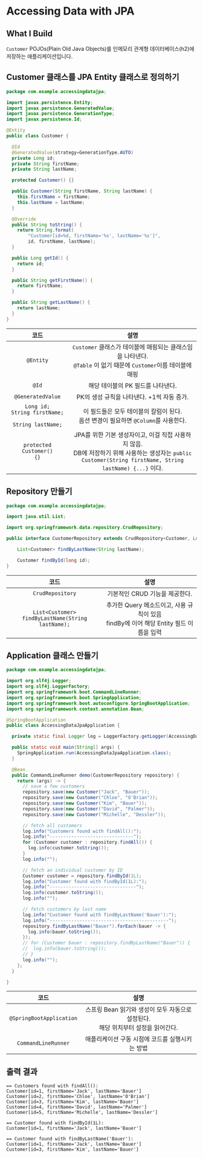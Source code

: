 # Accessing Data with JPA

## What I Build

<code>Customer</code> POJOs(Plain Old Java Objects)를 인메모리 관계형 데이터베이스(h2)에 저장하는 애플리케이션입니다.

## Customer 클래스를 JPA Entity 클래스로 정의하기

``` java
package com.example.accessingdatajpa;

import javax.persistence.Entity;
import javax.persistence.GeneratedValue;
import javax.persistence.GenerationType;
import javax.persistence.Id;

@Entity
public class Customer {

  @Id
  @GeneratedValue(strategy=GenerationType.AUTO)
  private Long id;
  private String firstName;
  private String lastName;

  protected Customer() {}

  public Customer(String firstName, String lastName) {
    this.firstName = firstName;
    this.lastName = lastName;
  }

  @Override
  public String toString() {
    return String.format(
        "Customer[id=%d, firstName='%s', lastName='%s']",
        id, firstName, lastName);
  }

  public Long getId() {
    return id;
  }

  public String getFirstName() {
    return firstName;
  }

  public String getLastName() {
    return lastName;
  }
}
```

| 코드 | 설명 | 
|:--------:|:--------:|
| <code>@Entity</code> | <code>Customer</code> 클래스가 테이블에 매핑되는 클래스임을 나타낸다. <br> <code>@Table</code> 이 없기 때문에 <code>Customer</code>이름 테이블에 매핑 | 
| <code>@Id</code> | 해당 테이블의 PK 필드를 나타낸다. |
| <code>@GeneratedValue</code> | PK의 생성 규칙을 나타낸다. +1씩 자동 증가. |
| <code>Long id;<br>String firstName; <br>String lastName;</code> | 이 필드들은 모두 테이블의 칼럼이 된다. <br> 옵션 변경이 필요하면 <code>@Column</code>를 사용한다. |
| <code>protected Customer() {}</code> | JPA를 위한 기본 생성자이고, 이걸 직접 사용하지 않음. <br> DB에 저장하기 위해 사용하는 생성자는 <code>public Customer(String firstName, String lastName) {...}</code> 이다.   |

## Repository 만들기

``` java
package com.example.accessingdatajpa;

import java.util.List;

import org.springframework.data.repository.CrudRepository;

public interface CustomerRepository extends CrudRepository<Customer, Long> {

    List<Customer> findByLastName(String lastName);

    Customer findById(long id);
}
```

| 코드 | 설명 | 
|:--------:|:--------:|
| <code>CrudRepository</code> | 기본적인 CRUD 기능을 제공한다. | 
| <code>List&lt;Customer> findByLastName(String lastName);</code> | 추가한 Query 메소드이고, 사용 규칙이 있음<br>findBy에 이어 해당 Entity 필드 이름을 입력 |

## Application 클래스 만들기

``` java
package com.example.accessingdatajpa;

import org.slf4j.Logger;
import org.slf4j.LoggerFactory;
import org.springframework.boot.CommandLineRunner;
import org.springframework.boot.SpringApplication;
import org.springframework.boot.autoconfigure.SpringBootApplication;
import org.springframework.context.annotation.Bean;

@SpringBootApplication
public class AccessingDataJpaApplication {

  private static final Logger log = LoggerFactory.getLogger(AccessingDataJpaApplication.class);

  public static void main(String[] args) {
    SpringApplication.run(AccessingDataJpaApplication.class);
  }

  @Bean
  public CommandLineRunner demo(CustomerRepository repository) {
    return (args) -> {
      // save a few customers
      repository.save(new Customer("Jack", "Bauer"));
      repository.save(new Customer("Chloe", "O'Brian"));
      repository.save(new Customer("Kim", "Bauer"));
      repository.save(new Customer("David", "Palmer"));
      repository.save(new Customer("Michelle", "Dessler"));

      // fetch all customers
      log.info("Customers found with findAll():");
      log.info("-------------------------------");
      for (Customer customer : repository.findAll()) {
        log.info(customer.toString());
      }
      log.info("");

      // fetch an individual customer by ID
      Customer customer = repository.findById(1L);
      log.info("Customer found with findById(1L):");
      log.info("--------------------------------");
      log.info(customer.toString());
      log.info("");

      // fetch customers by last name
      log.info("Customer found with findByLastName('Bauer'):");
      log.info("--------------------------------------------");
      repository.findByLastName("Bauer").forEach(bauer -> {
        log.info(bauer.toString());
      });
      // for (Customer bauer : repository.findByLastName("Bauer")) {
      //  log.info(bauer.toString());
      // }
      log.info("");
    };
  }

}
```

| 코드 | 설명 | 
|:--------:|:--------:|
| <code>@SpringBootApplication</code> | 스프링 Bean 읽기와 생성이 모두 자동으로 설정된다.<br> 해당 위치부터 설정을 읽어간다. | 
| <code>CommandLineRunner</code> | 애플리케이션 구동 시점에 코드를 실행시키는 방법 |

## 출력 결과

``` 
== Customers found with findAll():
Customer[id=1, firstName='Jack', lastName='Bauer']
Customer[id=2, firstName='Chloe', lastName='O'Brian']
Customer[id=3, firstName='Kim', lastName='Bauer']
Customer[id=4, firstName='David', lastName='Palmer']
Customer[id=5, firstName='Michelle', lastName='Dessler']

== Customer found with findById(1L):
Customer[id=1, firstName='Jack', lastName='Bauer']

== Customer found with findByLastName('Bauer'):
Customer[id=1, firstName='Jack', lastName='Bauer']
Customer[id=3, firstName='Kim', lastName='Bauer']
```